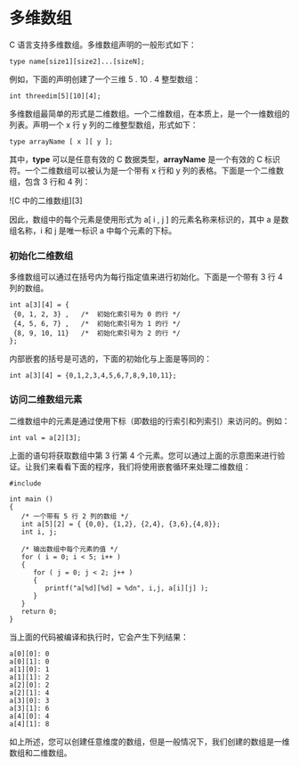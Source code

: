 # 多维数组


C 语言支持多维数组。多维数组声明的一般形式如下：

    type name[size1][size2]...[sizeN];

例如，下面的声明创建了一个三维 5 . 10 . 4 整型数组：

    int threedim[5][10][4];

多维数组最简单的形式是二维数组。一个二维数组，在本质上，是一个一维数组的列表。声明一个 x 行 y 列的二维整型数组，形式如下：

    type arrayName [ x ][ y ];

其中，**type** 可以是任意有效的 C 数据类型，**arrayName** 是一个有效的 C 标识符。一个二维数组可以被认为是一个带有 x 行和 y 列的表格。下面是一个二维数组，包含 3 行和 4 列：

![C 中的二维数组][3]

因此，数组中的每个元素是使用形式为 a[ i , j ] 的元素名称来标识的，其中 a 是数组名称，i 和 j 是唯一标识 a 中每个元素的下标。

### 初始化二维数组

多维数组可以通过在括号内为每行指定值来进行初始化。下面是一个带有 3 行 4 列的数组。

    int a[3][4] = {
     {0, 1, 2, 3} ,   /*  初始化索引号为 0 的行 */
     {4, 5, 6, 7} ,   /*  初始化索引号为 1 的行 */
     {8, 9, 10, 11}   /*  初始化索引号为 2 的行 */
    };

内部嵌套的括号是可选的，下面的初始化与上面是等同的：

    int a[3][4] = {0,1,2,3,4,5,6,7,8,9,10,11};

### 访问二维数组元素

二维数组中的元素是通过使用下标（即数组的行索引和列索引）来访问的。例如：

    int val = a[2][3];

上面的语句将获取数组中第 3 行第 4 个元素。您可以通过上面的示意图来进行验证。让我们来看看下面的程序，我们将使用嵌套循环来处理二维数组：

    #include 

    int main ()
    {
       /* 一个带有 5 行 2 列的数组 */
       int a[5][2] = { {0,0}, {1,2}, {2,4}, {3,6},{4,8}};
       int i, j;

       /* 输出数组中每个元素的值 */
       for ( i = 0; i < 5; i++ )
       {
          for ( j = 0; j < 2; j++ )
          {
             printf("a[%d][%d] = %dn", i,j, a[i][j] );
          }
       }
       return 0;
    }

当上面的代码被编译和执行时，它会产生下列结果：

    a[0][0]: 0
    a[0][1]: 0
    a[1][0]: 1
    a[1][1]: 2
    a[2][0]: 2
    a[2][1]: 4
    a[3][0]: 3
    a[3][1]: 6
    a[4][0]: 4
    a[4][1]: 8

如上所述，您可以创建任意维度的数组，但是一般情况下，我们创建的数组是一维数组和二维数组。